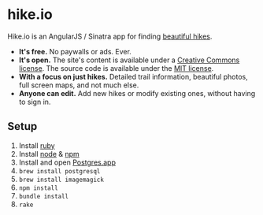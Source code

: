 hike.io
=============

Hike.io is an AngularJS / Sinatra app for finding [beautiful hikes](http://hike.io).

* **It's free.** No paywalls or ads. Ever.
* **It's open.** The site's content is available under a [Creative Commons license](http://creativecommons.org/licenses/by-sa/3.0/). The source code is available under the [MIT license](http://opensource.org/licenses/MIT).
* **With a focus on just hikes.** Detailed trail information, beautiful photos, full screen maps, and not much else.
* **Anyone can edit.** Add new hikes or modify existing ones, without having to sign in.

Setup
-------------

1. Install [ruby](www.ruby-lang.org)
2. Install [node](http://nodejs.org) & [npm](https://npmjs.org/)
3. Install and open [Postgres.app](http://postgresapp.com)
4. `brew install postgresql`
5. `brew install imagemagick`
6. `npm install`
7. `bundle install`
8. `rake`